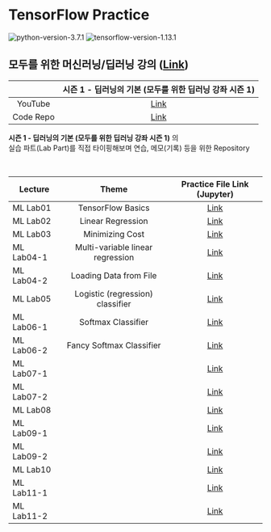 # TensorFlow Practice

![python-version-3.7.1](https://img.shields.io/badge/python-v3.7.1-blue.svg)
![tensorflow-version-1.13.1](https://img.shields.io/badge/TensorFlow-v1.13.1-brightgreen.svg)

## 모두를 위한 머신러닝/딥러닝 강의 ([Link](http://hunkim.github.io/ml/))  

|           |              시즌 1 - 딥러닝의 기본 (모두를 위한 딥러닝 강좌 시즌 1)             |
|:---------:|:--------------------------------------------------------------------------------:|
|  YouTube  | [Link](https://www.youtube.com/playlist?list=PLlMkM4tgfjnLSOjrEJN31gZATbcj_MpUm) |
| Code Repo |              [Link](https://github.com/hunkim/DeepLearningZeroToAll)             |

**시즌 1 - 딥러닝의 기본 (모두를 위한 딥러닝 강좌 시즌 1)** 의  
실습 파트(Lab Part)를 직접 타이핑해보며 연습, 메모(기록) 등을 위한 Repository

<br>

|  Lecture   |              Theme               |                                          Practice File Link (Jupyter)                               |
|------------|:--------------------------------:|:---------------------------------------------------------------------------------------------------:|
| ML Lab01   |        TensorFlow Basics         |  [Link](https://github.com/DevBruce/TensorFlow-Practice/blob/master/practice_files/ml_lab01.ipynb)  |
| ML Lab02   |        Linear Regression         |  [Link](https://github.com/DevBruce/TensorFlow-Practice/blob/master/practice_files/ml_lab02.ipynb)  |
| ML Lab03   |         Minimizing Cost          |  [Link](https://github.com/DevBruce/TensorFlow-Practice/blob/master/practice_files/ml_lab03.ipynb)  |
| ML Lab04-1 | Multi-variable linear regression | [Link](https://github.com/DevBruce/TensorFlow-Practice/blob/master/practice_files/ml_lab04-1.ipynb) |
| ML Lab04-2 |      Loading Data from File      | [Link](https://github.com/DevBruce/TensorFlow-Practice/blob/master/practice_files/ml_lab04-2.ipynb) |
| ML Lab05   | Logistic (regression) classifier |  [Link](https://github.com/DevBruce/TensorFlow-Practice/blob/master/practice_files/ml_lab05.ipynb)  |
| ML Lab06-1 |         Softmax Classifier       | [Link](https://github.com/DevBruce/TensorFlow-Practice/blob/master/practice_files/ml_lab06-1.ipynb) |
| ML Lab06-2 |     Fancy Softmax Classifier     | [Link](https://github.com/DevBruce/TensorFlow-Practice/blob/master/practice_files/ml_lab06-2.ipynb) |
| ML Lab07-1 |                                  | [Link](https://github.com/DevBruce/TensorFlow-Practice/blob/master/practice_files/ml_lab07-1.ipynb) |
| ML Lab07-2 |                                  | [Link](https://github.com/DevBruce/TensorFlow-Practice/blob/master/practice_files/ml_lab07-2.ipynb) |
| ML Lab08   |                                  |  [Link](https://github.com/DevBruce/TensorFlow-Practice/blob/master/practice_files/ml_lab08.ipynb)  |
| ML Lab09-1 |                                  | [Link](https://github.com/DevBruce/TensorFlow-Practice/blob/master/practice_files/ml_lab09-1.ipynb) |
| ML Lab09-2 |                                  | [Link](https://github.com/DevBruce/TensorFlow-Practice/blob/master/practice_files/ml_lab09-2.ipynb) |
| ML Lab10   |                                  |  [Link](https://github.com/DevBruce/TensorFlow-Practice/blob/master/practice_files/ml_lab10.ipynb)  |
| ML Lab11-1 |                                  | [Link](https://github.com/DevBruce/TensorFlow-Practice/blob/master/practice_files/ml_lab11-1.ipynb) |
| ML Lab11-2 |                                  | [Link](https://github.com/DevBruce/TensorFlow-Practice/blob/master/practice_files/ml_lab11-2.ipynb) |
